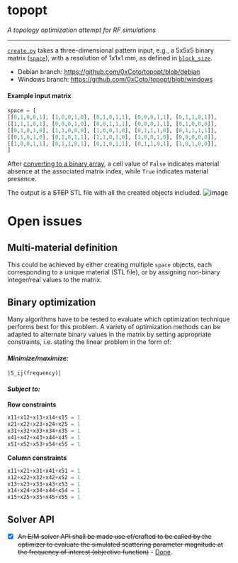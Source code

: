 # topopt

*A topology optimization attempt for RF simulations*

---
[`create.py`](https://github.com/0xCoto/topopt/blob/main/create.py) takes a three-dimensional pattern input, e.g., a 5x5x5 binary matrix ([`space`](https://github.com/0xCoto/topopt/blob/main/create.py#L51-L58)), with a resolution of 1x1x1 mm, as defined in [`block_size`](https://github.com/0xCoto/topopt/blob/main/create.py#L60-L61).

* Debian branch: https://github.com/0xCoto/topopt/blob/debian
* Windows branch: https://github.com/0xCoto/topopt/blob/windows


#### Example input matrix
```python
space = [
[[0,1,0,0,1], [1,0,0,1,0], [0,1,0,1,1], [0,0,0,1,1], [0,1,1,0,1]],
[[1,1,1,0,1], [0,0,0,1,0], [0,0,1,1,1], [0,0,0,1,1], [0,1,0,0,0]],
[[0,1,0,1,0], [1,1,0,0,0], [1,0,0,1,0], [0,1,1,1,0], [0,1,1,1,1]],
[[0,1,0,1,0], [0,1,0,1,1], [1,1,0,1,0], [1,0,0,1,0], [0,0,0,0,0]],
[[1,0,0,1,1], [0,1,1,0,1], [0,1,0,1,1], [0,1,1,0,1], [1,0,1,0,0]],
]
```

After [converting to a binary array](https://github.com/0xCoto/topopt/blob/windows/create.py#L105-L112), a cell value of `False` indicates material absence at the associated matrix index, while `True` indicates material presence.

The output is a ~~STEP~~ STL file with all the created objects included.
![image](https://user-images.githubusercontent.com/25392776/166114233-2aac0f45-aada-4aba-ac45-9d8a5019a161.png)

# Open issues

## Multi-material definition
This could be achieved by either creating multiple `space` objects, each corresponding to a unique material (STL file), or by assigning non-binary integer/real values to the matrix.

## Binary optimization
Many algorithms have to be tested to evaluate which optimization technique performs best for this problem. A variety of optimization methods can be adapted to alternate binary values in the matrix by setting appropriate constraints, i.e. stating the linear problem in the form of:

#### _Minimize/maximize:_
`|S_ij(frequency)|`
#### _Subject to:_
**Row constraints**
```py
x11+x12+x13+x14+x15 = 1
x21+x22+x23+x24+x25 = 1
x31+x32+x33+x34+x35 = 1
x41+x42+x43+x44+x45 = 1
x51+x52+x53+x54+x55 = 1
```
**Column constraints**
```py
x11+x21+x31+x41+x51 = 1
x12+x22+x32+x42+x52 = 1
x13+x23+x33+x43+x53 = 1
x14+x24+x34+x44+x54 = 1
x15+x25+x35+x45+x55 = 1
```

## Solver API
- [x] ~~An E/M solver API shall be made use of/crafted to be called by the optimizer to evaluate the simulated scattering parameter magnitude at the frequency of interest (objective function)~~ - [Done](https://github.com/0xCoto/topopt/blob/windows/solver_api.py).

